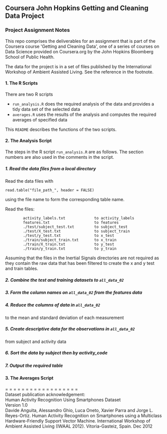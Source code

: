 ## Coursera John Hopkins Getting and Cleaning Data Project
### Project Assignment Notes

This repo comprises the deliverables for an assignment that is part of the Coursera course 'Getting and Cleaning Data', one of a series of courses on
Data Science provided on Coursera.org by the John Hopkins Bloomberg School of Public Health.

The data for the project is in a set of files published by the International Workshop of Ambient Assisted Living. See the reference in the footnote.

#### 1. The R Scripts
There are two R scripts

- `run_analysis.R` does the required analysis of the data and provides a tidy data set of the selected data
- `averages.R` uses the results of the analysis and computes the required averages of specified data

This `README` describes the functions of the two scripts.
   
#### 2. The Analysis Script
The steps in the R script `run_analysis.R` are as follows. The section numbers are also used in the comments in the script.

##### 1. Read the data files from a local directory

Read the data files with   
```{r}
read.table("file_path_", header = FALSE)
```
using the file name to form the corresponding table name.
   
Read the files:   
```
        activity_labels.txt             to activity_labels
        features.txt                    to features
        ./test/subject_test.txt         to subject_test
        ./test/X_test.txt               to subject_train
        ./test/y_test.txt               to x_test
        ./train/subject_train.txt       to x_train
        ./train/X_train.txt             to y_test
        ./train/y_train.txt             to y_train
```
        
Assuming that the files in the Inertial Signals directories are not required as they contain the raw data that has been filtered to create the x and y test and train tables. 

##### 2. Combine the test and training datasets to `all_data_02`
##### 3. Form the column names on `all_data_02` from the features data
##### 4. Reduce the columns of data in `all_data_02` 
to the mean and standard deviation of each measurement
##### 5. Create descriptive data for the observations in `all_data_02`
from subject and activity data
##### 6. Sort the data by subject then by activity_code
##### 7. Output the required table

#### 3. The Averages Script

   
   
= = = = = = = = = = = = = = = = = =   
Dataset publication acknowledgement:   
Human Activity Recognition Using Smartphones Dataset   
Version 1.0   
Davide Anguita, Alessandro Ghio, Luca Oneto, Xavier Parra and Jorge L. Reyes-Ortiz. Human Activity Recognition on Smartphones using a Multiclass Hardware-Friendly Support Vector Machine. International Workshop of Ambient Assisted Living (IWAAL 2012). Vitoria-Gasteiz, Spain. Dec 2012